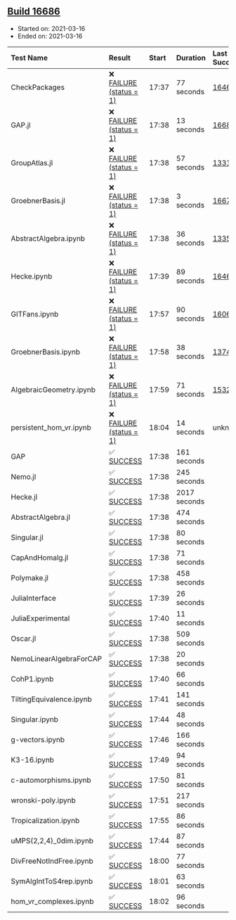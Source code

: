 ## [Build 16686](https://oscarci.mathematik.uni-kl.de/job/oscar/16686/)

* Started on: 2021-03-16
* Ended on: 2021-03-16

| Test Name    | Result | Start | Duration | Last Success | First Failure |
|:-------------|:-------|:------|:---------|:-------------|:--------------|
| CheckPackages | ❌ [FAILURE (status = 1)](https://oscarci.mathematik.uni-kl.de/job/oscar/16686/artifact/logs/build-16686/CheckPackages.log) | 17:37 | 77 seconds | [16463](https://oscarci.mathematik.uni-kl.de/job/oscar/16463/) | [16464](https://oscarci.mathematik.uni-kl.de/job/oscar/16464/) |
| GAP.jl | ❌ [FAILURE (status = 1)](https://oscarci.mathematik.uni-kl.de/job/oscar/16686/artifact/logs/build-16686/GAP.jl.log) | 17:38 | 13 seconds | [16684](https://oscarci.mathematik.uni-kl.de/job/oscar/16684/) | [16685](https://oscarci.mathematik.uni-kl.de/job/oscar/16685/) |
| GroupAtlas.jl | ❌ [FAILURE (status = 1)](https://oscarci.mathematik.uni-kl.de/job/oscar/16686/artifact/logs/build-16686/GroupAtlas.jl.log) | 17:38 | 57 seconds | [13311](https://oscarci.mathematik.uni-kl.de/job/oscar/13311/) | [13312](https://oscarci.mathematik.uni-kl.de/job/oscar/13312/) |
| GroebnerBasis.jl | ❌ [FAILURE (status = 1)](https://oscarci.mathematik.uni-kl.de/job/oscar/16686/artifact/logs/build-16686/GroebnerBasis.jl.log) | 17:38 | 3 seconds | [16676](https://oscarci.mathematik.uni-kl.de/job/oscar/16676/) | [16677](https://oscarci.mathematik.uni-kl.de/job/oscar/16677/) |
| AbstractAlgebra.ipynb | ❌ [FAILURE (status = 1)](https://oscarci.mathematik.uni-kl.de/job/oscar/16686/artifact/logs/build-16686/AbstractAlgebra.ipynb.log) | 17:38 | 36 seconds | [13355](https://oscarci.mathematik.uni-kl.de/job/oscar/13355/) | [13356](https://oscarci.mathematik.uni-kl.de/job/oscar/13356/) |
| Hecke.ipynb | ❌ [FAILURE (status = 1)](https://oscarci.mathematik.uni-kl.de/job/oscar/16686/artifact/logs/build-16686/Hecke.ipynb.log) | 17:39 | 89 seconds | [16463](https://oscarci.mathematik.uni-kl.de/job/oscar/16463/) | [16464](https://oscarci.mathematik.uni-kl.de/job/oscar/16464/) |
| GITFans.ipynb | ❌ [FAILURE (status = 1)](https://oscarci.mathematik.uni-kl.de/job/oscar/16686/artifact/logs/build-16686/GITFans.ipynb.log) | 17:57 | 90 seconds | [16068](https://oscarci.mathematik.uni-kl.de/job/oscar/16068/) | [16069](https://oscarci.mathematik.uni-kl.de/job/oscar/16069/) |
| GroebnerBasis.ipynb | ❌ [FAILURE (status = 1)](https://oscarci.mathematik.uni-kl.de/job/oscar/16686/artifact/logs/build-16686/GroebnerBasis.ipynb.log) | 17:58 | 38 seconds | [13748](https://oscarci.mathematik.uni-kl.de/job/oscar/13748/) | [13749](https://oscarci.mathematik.uni-kl.de/job/oscar/13749/) |
| AlgebraicGeometry.ipynb | ❌ [FAILURE (status = 1)](https://oscarci.mathematik.uni-kl.de/job/oscar/16686/artifact/logs/build-16686/AlgebraicGeometry.ipynb.log) | 17:59 | 71 seconds | [15322](https://oscarci.mathematik.uni-kl.de/job/oscar/15322/) | [15323](https://oscarci.mathematik.uni-kl.de/job/oscar/15323/) |
| persistent_hom_vr.ipynb | ❌ [FAILURE (status = 1)](https://oscarci.mathematik.uni-kl.de/job/oscar/16686/artifact/logs/build-16686/persistent_hom_vr.ipynb.log) | 18:04 | 14 seconds | unknown | unknown |
| GAP | ✅ [SUCCESS](https://oscarci.mathematik.uni-kl.de/job/oscar/16686/artifact/logs/build-16686/GAP.log) | 17:38 | 161 seconds |  |  |
| Nemo.jl | ✅ [SUCCESS](https://oscarci.mathematik.uni-kl.de/job/oscar/16686/artifact/logs/build-16686/Nemo.jl.log) | 17:38 | 245 seconds |  |  |
| Hecke.jl | ✅ [SUCCESS](https://oscarci.mathematik.uni-kl.de/job/oscar/16686/artifact/logs/build-16686/Hecke.jl.log) | 17:38 | 2017 seconds |  |  |
| AbstractAlgebra.jl | ✅ [SUCCESS](https://oscarci.mathematik.uni-kl.de/job/oscar/16686/artifact/logs/build-16686/AbstractAlgebra.jl.log) | 17:38 | 474 seconds |  |  |
| Singular.jl | ✅ [SUCCESS](https://oscarci.mathematik.uni-kl.de/job/oscar/16686/artifact/logs/build-16686/Singular.jl.log) | 17:38 | 80 seconds |  |  |
| CapAndHomalg.jl | ✅ [SUCCESS](https://oscarci.mathematik.uni-kl.de/job/oscar/16686/artifact/logs/build-16686/CapAndHomalg.jl.log) | 17:38 | 71 seconds |  |  |
| Polymake.jl | ✅ [SUCCESS](https://oscarci.mathematik.uni-kl.de/job/oscar/16686/artifact/logs/build-16686/Polymake.jl.log) | 17:38 | 458 seconds |  |  |
| JuliaInterface | ✅ [SUCCESS](https://oscarci.mathematik.uni-kl.de/job/oscar/16686/artifact/logs/build-16686/JuliaInterface.log) | 17:39 | 26 seconds |  |  |
| JuliaExperimental | ✅ [SUCCESS](https://oscarci.mathematik.uni-kl.de/job/oscar/16686/artifact/logs/build-16686/JuliaExperimental.log) | 17:40 | 11 seconds |  |  |
| Oscar.jl | ✅ [SUCCESS](https://oscarci.mathematik.uni-kl.de/job/oscar/16686/artifact/logs/build-16686/Oscar.jl.log) | 17:38 | 509 seconds |  |  |
| NemoLinearAlgebraForCAP | ✅ [SUCCESS](https://oscarci.mathematik.uni-kl.de/job/oscar/16686/artifact/logs/build-16686/NemoLinearAlgebraForCAP.log) | 17:38 | 20 seconds |  |  |
| CohP1.ipynb | ✅ [SUCCESS](https://oscarci.mathematik.uni-kl.de/job/oscar/16686/artifact/logs/build-16686/CohP1.ipynb.log) | 17:40 | 66 seconds |  |  |
| TiltingEquivalence.ipynb | ✅ [SUCCESS](https://oscarci.mathematik.uni-kl.de/job/oscar/16686/artifact/logs/build-16686/TiltingEquivalence.ipynb.log) | 17:41 | 141 seconds |  |  |
| Singular.ipynb | ✅ [SUCCESS](https://oscarci.mathematik.uni-kl.de/job/oscar/16686/artifact/logs/build-16686/Singular.ipynb.log) | 17:44 | 48 seconds |  |  |
| g-vectors.ipynb | ✅ [SUCCESS](https://oscarci.mathematik.uni-kl.de/job/oscar/16686/artifact/logs/build-16686/g-vectors.ipynb.log) | 17:46 | 166 seconds |  |  |
| K3-16.ipynb | ✅ [SUCCESS](https://oscarci.mathematik.uni-kl.de/job/oscar/16686/artifact/logs/build-16686/K3-16.ipynb.log) | 17:49 | 94 seconds |  |  |
| c-automorphisms.ipynb | ✅ [SUCCESS](https://oscarci.mathematik.uni-kl.de/job/oscar/16686/artifact/logs/build-16686/c-automorphisms.ipynb.log) | 17:50 | 81 seconds |  |  |
| wronski-poly.ipynb | ✅ [SUCCESS](https://oscarci.mathematik.uni-kl.de/job/oscar/16686/artifact/logs/build-16686/wronski-poly.ipynb.log) | 17:51 | 217 seconds |  |  |
| Tropicalization.ipynb | ✅ [SUCCESS](https://oscarci.mathematik.uni-kl.de/job/oscar/16686/artifact/logs/build-16686/Tropicalization.ipynb.log) | 17:55 | 86 seconds |  |  |
| uMPS(2,2,4)_0dim.ipynb | ✅ [SUCCESS](https://oscarci.mathematik.uni-kl.de/job/oscar/16686/artifact/logs/build-16686/uMPS-2-2-4-_0dim.ipynb.log) | 17:44 | 87 seconds |  |  |
| DivFreeNotIndFree.ipynb | ✅ [SUCCESS](https://oscarci.mathematik.uni-kl.de/job/oscar/16686/artifact/logs/build-16686/DivFreeNotIndFree.ipynb.log) | 18:00 | 77 seconds |  |  |
| SymAlgIntToS4rep.ipynb | ✅ [SUCCESS](https://oscarci.mathematik.uni-kl.de/job/oscar/16686/artifact/logs/build-16686/SymAlgIntToS4rep.ipynb.log) | 18:01 | 63 seconds |  |  |
| hom_vr_complexes.ipynb | ✅ [SUCCESS](https://oscarci.mathematik.uni-kl.de/job/oscar/16686/artifact/logs/build-16686/hom_vr_complexes.ipynb.log) | 18:02 | 96 seconds |  |  |
